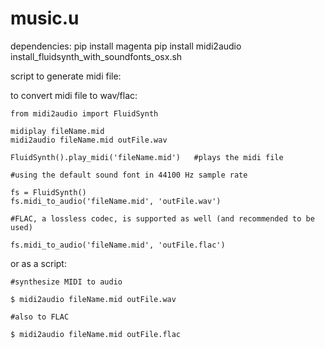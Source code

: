 # music.u

dependencies:
pip install magenta
pip install midi2audio
install_fluidsynth_with_soundfonts_osx.sh


script to generate midi file:



to convert midi file to wav/flac:

    from midi2audio import FluidSynth

    midiplay fileName.mid
    midi2audio fileName.mid outFile.wav
  
    FluidSynth().play_midi('fileName.mid')   #plays the midi file
  
    #using the default sound font in 44100 Hz sample rate
  
    fs = FluidSynth()
    fs.midi_to_audio('fileName.mid', 'outFile.wav')

    #FLAC, a lossless codec, is supported as well (and recommended to be used)
  
    fs.midi_to_audio('fileName.mid', 'outFile.flac')


or as a script:

    #synthesize MIDI to audio
  
    $ midi2audio fileName.mid outFile.wav

    #also to FLAC
  
    $ midi2audio fileName.mid outFile.flac
